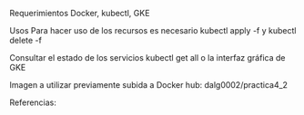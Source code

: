 Requerimientos
Docker, kubectl, GKE

Usos
Para hacer uso de los recursos es necesario kubectl apply -f y kubectl delete -f

Consultar el estado de los servicios kubectl get all o la interfaz gráfica de GKE

Imagen a utilizar previamente subida a Docker hub: dalg0002/practica4_2

Referencias:
